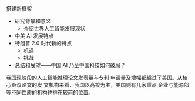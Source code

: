 搭建新框架

- 研究背景和意义
	- 介绍世界人工智能发展现状
- 中美 AI 发展特点
- 特朗普 2.0 时代新的特点
	- 机遇
	- 挑战
- 总结和展望——中国 AI 乃至中国科技如何破局？


我国现阶段的人工智能推理论文发表量与专利 申请量及增幅都超过了美国。从核心会议论文的发 文机构来看，我国以高校为主，美国则有几家重点 企业与能源部等不同性质的机构也排在较前的位置。